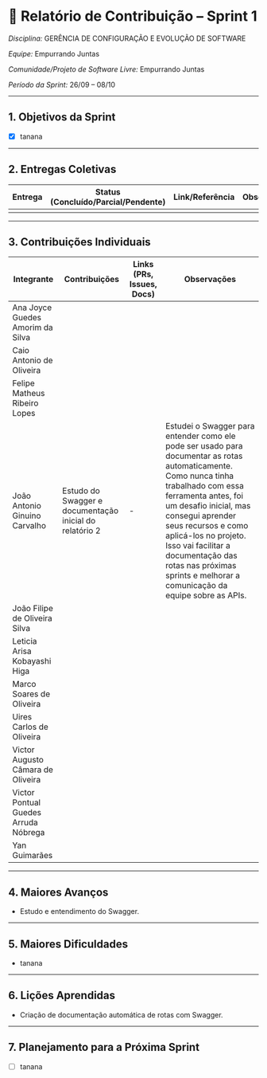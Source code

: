 # 📝 Relatório de Contribuição – Sprint 1

*Disciplina:* GERÊNCIA DE CONFIGURAÇÃO E EVOLUÇÃO DE SOFTWARE

*Equipe:* Empurrando Juntas

*Comunidade/Projeto de Software Livre:* Empurrando Juntas

*Período da Sprint:* 26/09 – 08/10

---

## 1. Objetivos da Sprint

- [x] tanana

---

## 2. Entregas Coletivas

| Entrega                            | Status (Concluído/Parcial/Pendente) | Link/Referência                           | Observações           |
|------------------------------------|-------------------------------------|-------------------------------------------|-----------------------|
|                                    |                                     |                                           |                       |

---

## 3. Contribuições Individuais

| Integrante                           | Contribuições     | Links (PRs, Issues, Docs) | Observações                                                                                                                                                                                                                                                                                                                                                           |
|--------------------------------------|-------------------|---------------------------|-----------------------------------------------------------------------------------------------------------------------------------------------------------------------------------------------------------------------------------------------------------------------------------------------------------------------------------------------------------------------|
| Ana Joyce Guedes Amorim da Silva     |                   |                           |                                                                                                                                                                                                                                                                                                                                                                       |
| Caio Antonio de Oliveira             |                   |                           |                                                                                                                                                                                                                                                                                                                                                                       |
| Felipe Matheus Ribeiro Lopes         |                   |                           |                                                                                                                                                                                                                                                                                                                                                                       |
| João Antonio Ginuino Carvalho        | Estudo do Swagger e documentação inicial do relatório 2 | -                         | Estudei o Swagger para entender como ele pode ser usado para documentar as rotas automaticamente. Como nunca tinha trabalhado com essa ferramenta antes, foi um desafio inicial, mas consegui aprender seus recursos e como aplicá-los no projeto. Isso vai facilitar a documentação das rotas nas próximas sprints e melhorar a comunicação da equipe sobre as APIs. |
| João Filipe de Oliveira Silva        |                   |                           |                                                                                                                                                                                                                                                                                                                                                                       |
| Leticia Arisa Kobayashi Higa         |                   |                           |                                                                                                                                                                                                                                                                                                                                                                       |
| Marco Soares de Oliveira             |                   |                           |                                                                                                                                                                                                                                                                                                                                                                       |
| Uires Carlos de Oliveira             |                   |                           |                                                                                                                                                                                                                                                                                                                                                                       |
| Victor Augusto Câmara de Oliveira    |                   |                           |                                                                                                                                                                                                                                                                                                                                                                       |
| Victor Pontual Guedes Arruda Nóbrega |                   |                           |                                                                                                                                                                                                                                                                                                                                                                       |
| Yan Guimarães                        |                   |                           |                                                                                                                                                                                                                                                                                                                                                                       |

---

## 4. Maiores Avanços

- Estudo e entendimento do Swagger.

---

## 5. Maiores Dificuldades

- tanana

---

## 6. Lições Aprendidas

* Criação de documentação automática de rotas com Swagger.

---

## 7. Planejamento para a Próxima Sprint

* [ ] tanana
